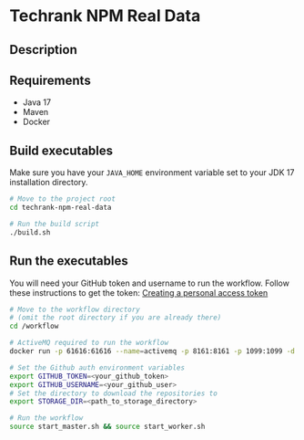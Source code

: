 # Techrank NPM Real Data

## Description

## Requirements
- Java 17
- Maven
- Docker

## Build executables
Make sure you have your `JAVA_HOME` environment variable set to your JDK 17 installation directory.

```bash
# Move to the project root
cd techrank-npm-real-data

# Run the build script
./build.sh
```



## Run the executables
You will need your GitHub token and username to run the workflow.
Follow these instructions to get the token:
[Creating a personal access token](https://docs.github.com/en/github/authenticating-to-github/creating-a-personal-access-token)

```bash
# Move to the workflow directory 
# (omit the root directory if you are already there)
cd /workflow

# ActiveMQ required to run the workflow
docker run -p 61616:61616 --name=activemq -p 8161:8161 -p 1099:1099 -d antonw/activemq-jmx

# Set the Github auth environment variables
export GITHUB_TOKEN=<your_github_token>
export GITHUB_USERNAME=<your_github_user>
# Set the directory to download the repositories to
export STORAGE_DIR=<path_to_storage_directory>

# Run the workflow
source start_master.sh && source start_worker.sh
```
